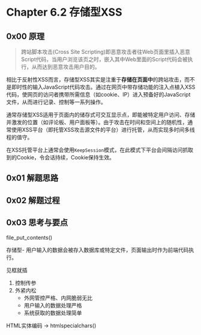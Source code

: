 # Chapter 6.2 存储型XSS

## 0x00	原理

> 跨站脚本攻击(Cross Site Scripting)即恶意攻击者往Web页面里插入恶意Script代码，当用户浏览该页之时，嵌入其中Web里面的Script代码会被执行，从而达到恶意攻击用户目的。

相比于反射性XSS而言，存储型XSS其实是注重于**存储在页面中**的跨站攻击，而不是即时性的输入JavaScript代码攻击。通过在网页中带存储功能的注入点植入XSS代码，使网页的访问者携带所需信息（如cookie、IP）进入预备好的JavaScript文件，从而进行记录、控制等一系列操作。

通常存储型XSS适用于页面内的储存式可交互显示点，即能被特定用户访问、存储并激发的位置（如评论板、用户面板等）。由于攻击在时间和空间上的随机性，通常使用XSS平台（即托管XSS攻击源文件的平台）进行托管，从而实现多时间多线程的值守。

在XSS托管平台上通常会使用`KeepSession`模式，在此模式下平台会间隔访问抓取到的Cookie，令会话持续，Cookie保持生效。

## 0x01	解题思路

## 0x02	解题过程

## 0x03	思考与要点





file_put_contents()



存储型- 用户输入的数据会被存入数据库或特定文件，页面输出时作为前端代码执行。

见框就插

1. 控制传参
2. 外紧内松
   - 外网管控严格、内网脆弱无比
   - 用户输入的数据处理严格
   - 系统获取的数据处理简单

HTML实体编码 -> htmlspecialchars()

 